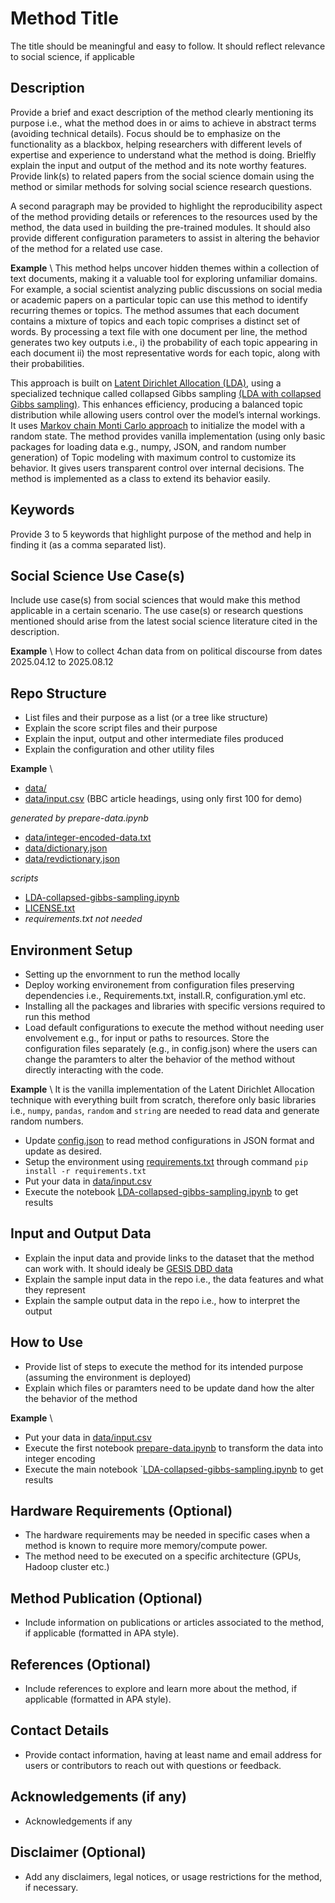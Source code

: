 # Method Title
The title should be meaningful and easy to follow. It should reflect relevance to social science, if applicable 

## Description
Provide a brief and exact description of the method clearly mentioning its purpose i.e., what the method does in or aims to achieve in abstract terms (avoiding technical details). Focus should be to emphasize on the functionality as a blackbox, helping researchers with different levels of expertise and experience to understand what the method is doing. Brielfly explain the input and output of the method and its note worthy features. Provide link(s) to related papers from the social science domain using the method or similar methods for solving social science research questions. 

A second paragraph may be provided to highlight the reproducibility aspect of the method providing details or references to the resources used by the method, the data used in building the pre-trained modules. It should also provide different configuration parameters to assist in altering the behavior of the method for a related use case. 

**Example** \\
This method helps uncover hidden themes within a collection of text documents, making it a valuable tool for exploring unfamiliar domains. For example, a social scientist analyzing public discussions on social media or academic papers on a particular topic can use this method to identify recurring themes or topics. The method assumes that each document contains a mixture of topics and each topic comprises a distinct set of words. By processing a text file with one document per line, the method generates two key outputs i.e., i) the probability of each topic appearing in each document ii) the most representative words for each topic, along with their probabilities.

This approach is built on [Latent Dirichlet Allocation (LDA)](https://www.jmlr.org/papers/volume3/blei03a/blei03a.pdf?ref=http://githubhelp.com), using a specialized technique called collapsed Gibbs sampling [(LDA with collapsed Gibbs sampling)](https://www.cs.cmu.edu/~wcohen/10-605/papers/fastlda.pdf). This enhances efficiency, producing a balanced topic distribution while allowing users control over the model’s internal workings.
It uses [Markov chain Monti Carlo approach](https://en.wikipedia.org/wiki/Markov_chain_Monte_Carlo) to initialize the model with a random state. The method provides vanilla implementation (using only basic packages for loading data e.g., numpy, JSON, and random number generation) of Topic modeling with maximum control to customize its behavior. It gives users transparent control over internal decisions. The method is implemented as a class to extend its behavior easily. 

## Keywords
Provide 3 to 5 keywords that highlight purpose of the method and help in finding it (as a comma separated list).  

## Social Science Use Case(s)
Include use case(s) from social sciences that would make this method applicable in a certain scenario. The use case(s) or research questions mentioned should arise from the latest social science literature cited in the description.

**Example** \\
How to collect 4chan data from on political discourse from dates 2025.04.12 to 2025.08.12
 

## Repo Structure
- List files and their purpose as a list (or a tree like structure)
- Explain the score script files and their purpose
- Explain the input, output and other intermediate files produced
- Explain the configuration and other utility files
  
**Example** \\
- [data/](https://github.com/taimoorkhan-nlp/latent_dirichlet_allocation/tree/master/data/)
- [data/input.csv](https://github.com/taimoorkhan-nlp/latent_dirichlet_allocation/blob/master/data/input.csv) (BBC article headings, using only first 100 for demo)

*generated by prepare-data.ipynb*
- [data/integer-encoded-data.txt](https://github.com/taimoorkhan-nlp/latent_dirichlet_allocation/blob/master/data/integer-encoded-data.txt)
- [data/dictionary.json](https://github.com/taimoorkhan-nlp/latent_dirichlet_allocation/blob/master/data/dictionary.json)
- [data/revdictionary.json](https://github.com/taimoorkhan-nlp/latent_dirichlet_allocation/blob/master/data/revdictionary.json)

*scripts*
- [LDA-collapsed-gibbs-sampling.ipynb](https://github.com/taimoorkhan-nlp/latent_dirichlet_allocation/blob/master/LDA-collapsed-gibbs-sampling.ipynb)
- [LICENSE.txt](https://github.com/taimoorkhan-nlp/latent_dirichlet_allocation/blob/master/LICENSE.txt)
- *requirements.txt not needed*

## Environment Setup
- Setting up the envornment to run the method locally
- Deploy working environement from configuration files preserving dependencies i.e., Requirements.txt, install.R, configuration.yml etc.
- Installing all the packages and libraries with specific versions required to run this method
- Load default configurations to execute the method without needing user envolvement e.g., for input or paths to resources. Store the configuration files separately (e.g., in config.json) where the users can change the paramters to alter the behavior of the method without directly interacting with the code.

**Example** \\
It is the vanilla implementation of the Latent Dirichlet Allocation technique with everything built from scratch, therefore only basic libraries i.e., `numpy`, `pandas`, `random` and `string` are needed to read data and generate random numbers.
- Update [config.json](config.json) to read method configurations in JSON format and update as desired. 
- Setup the environment using [requirements.txt](https://github.com/taimoorkhan-nlp/latent_dirichlet_allocation/blob/master/requirements.txt) through command `pip install -r requirements.txt`
- Put your data in [data/input.csv](data/input.csv)
- Execute the notebook [LDA-collapsed-gibbs-sampling.ipynb](LDA-collapsed-gibbs-sampling.ipynb) to get results

## Input and Output Data
- Explain the input data and provide links to the dataset that the method can work with. It should idealy be [GESIS DBD data](https://www.gesis.org/en/institute/digital-behavioral-data)
- Explain the sample input data in the repo i.e., the data features and what they represent
- Explain the sample output data in the repo i.e., how to interpret the output  

## How to Use
- Provide list of steps to execute the method for its intended purpose (assuming the environment is deployed)
- Explain which files or paramters need to be update dand how the alter the behavior of the method

**Example** \\
- Put your data in [data/input.csv](https://github.com/taimoorkhan-nlp/latent_dirichlet_allocation/blob/master/data/input.csv)
- Execute the first notebook [prepare-data.ipynb](https://github.com/taimoorkhan-nlp/latent_dirichlet_allocation/blob/master/prepare-data.ipynb) to transform the data into integer encoding
- Execute the main notebook `[LDA-collapsed-gibbs-sampling.ipynb](https://github.com/taimoorkhan-nlp/latent_dirichlet_allocation/blob/master/LDA-collapsed-gibbs-sampling.ipynb) to get results

## Hardware Requirements (Optional)
- The hardware requirements may be needed in specific cases when a method is known to require more memory/compute power. 
- The method need to be executed on a specific architecture (GPUs, Hadoop cluster etc.)

## Method Publication (Optional)
- Include information on publications or articles associated to the method, if applicable (formatted in APA style).

## References (Optional)
- Include references to explore and learn more about the method, if applicable (formatted in APA style).

## Contact Details
- Provide contact information, having at least name and email address for users or contributors to reach out with questions or feedback.

## Acknowledgements (if any)
- Acknowledgements if any

## Disclaimer (Optional)
- Add any disclaimers, legal notices, or usage restrictions for the method, if necessary.

